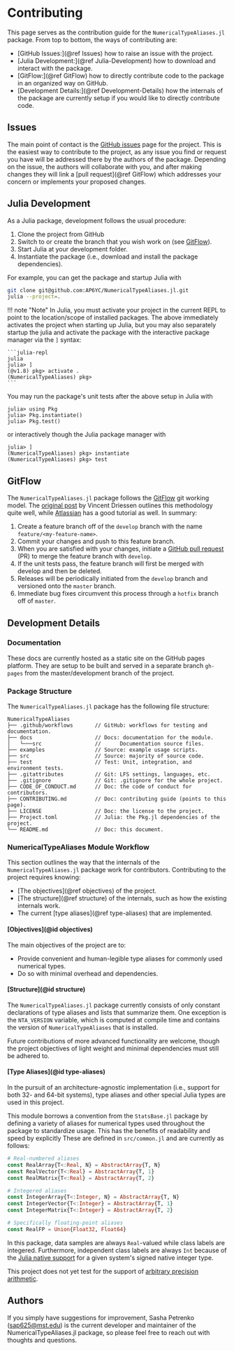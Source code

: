 # Contributing

This page serves as the contribution guide for the `NumericalTypeAliases.jl` package.
From top to bottom, the ways of contributing are:

- [GitHub Issues:](@ref Issues) how to raise an issue with the project.
- [Julia Development:](@ref Julia-Development) how to download and interact with the package.
- [GitFlow:](@ref GitFlow) how to directly contribute code to the package in an organized way on GitHub.
- [Development Details:](@ref Development-Details) how the internals of the package are currently setup if you would like to directly contribute code.

## Issues

The main point of contact is the [GitHub issues](https://github.com/AP6YC/NumericalTypeAliases.jl/issues) page for the project.
This is the easiest way to contribute to the project, as any issue you find or request you have will be addressed there by the authors of the package.
Depending on the issue, the authors will collaborate with you, and after making changes they will link a [pull request](@ref GitFlow) which addresses your concern or implements your proposed changes.

## Julia Development

As a Julia package, development follows the usual procedure:

1. Clone the project from GitHub
2. Switch to or create the branch that you wish work on (see [GitFlow](@ref)).
3. Start Julia at your development folder.
4. Instantiate the package (i.e., download and install the package dependencies).

For example, you can get the package and startup Julia with

```sh
git clone git@github.com:AP6YC/NumericalTypeAliases.jl.git
julia --project=.
```

!!! note "Note"
    In Julia, you must activate your project in the current REPL to point to the location/scope of installed packages.
    The above immediately activates the project when starting up Julia, but you may also separately startup the julia and activate the package with the interactive
    package manager via the `]` syntax:

    ```julia-repl
    julia
    julia> ]
    (@v1.8) pkg> activate .
    (NumericalTypeAliases) pkg>
    ```

You may run the package's unit tests after the above setup in Julia with

```julia-repl
julia> using Pkg
julia> Pkg.instantiate()
julia> Pkg.test()
```

or interactively though the Julia package manager with

```julia-repl
julia> ]
(NumericalTypeAliases) pkg> instantiate
(NumericalTypeAliases) pkg> test
```

## GitFlow

The `NumericalTypeAliases.jl` package follows the [GitFlow](https://nvie.com/posts/a-successful-git-branching-model/) git working model.
The [original post](https://nvie.com/posts/a-successful-git-branching-model/) by Vincent Driessen outlines this methodology quite well, while [Atlassian](https://www.atlassian.com/git/tutorials/comparing-workflows/gitflow-workflow) has a good tutorial as well.
In summary:

1. Create a feature branch off of the `develop` branch with the name `feature/<my-feature-name>`.
2. Commit your changes and push to this feature branch.
3. When you are satisfied with your changes, initiate a [GitHub pull request](https://github.com/AP6YC/NumericalTypeAliases.jl/pulls) (PR) to merge the feature branch with `develop`.
4. If the unit tests pass, the feature branch will first be merged with develop and then be deleted.
5. Releases will be periodically initiated from the `develop` branch and versioned onto the `master` branch.
6. Immediate bug fixes circumvent this process through a `hotfix` branch off of `master`.

## Development Details

### Documentation

These docs are currently hosted as a static site on the GitHub pages platform.
They are setup to be built and served in a separate branch `gh-pages` from the master/development branch of the project.

### Package Structure

The `NumericalTypeAliases.jl` package has the following file structure:

```console
NumericalTypeAliases
├── .github/workflows       // GitHub: workflows for testing and documentation.
├── docs                    // Docs: documentation for the module.
│   └───src                 //      Documentation source files.
├── examples                // Source: example usage scripts.
├── src                     // Source: majority of source code.
├── test                    // Test: Unit, integration, and environment tests.
├── .gitattributes          // Git: LFS settings, languages, etc.
├── .gitignore              // Git: .gitignore for the whole project.
├── CODE_OF_CONDUCT.md      // Doc: the code of conduct for contributors.
├── CONTRIBUTING.md         // Doc: contributing guide (points to this page).
├── LICENSE                 // Doc: the license to the project.
├── Project.toml            // Julia: the Pkg.jl dependencies of the project.
└── README.md               // Doc: this document.
```

### NumericalTypeAliases Module Workflow

This section outlines the way that the internals of the `NumericalTypeAliases.jl` package work for contributors.
Contributing to the project requires knowing:

- [The objectives](@ref objectives) of the project.
- [The structure](@ref structure) of the internals, such as how the existing internals work.
- The current [type aliases](@ref type-aliases) that are implemented.

#### [Objectives](@id objectives)

The main objectives of the project are to:

- Provide convenient and human-legible type aliases for commonly used numerical types.
- Do so with minimal overhead and dependencies.

#### [Structure](@id structure)

The `NumericalTypeAliases.jl` package currently consists of only constant declarations of type aliases and lists that summarize them.
One exception is the `NTA_VERSION` variable, which is computed at compile time and contains the version of `NumericalTypeAliases` that is installed.

Future contributions of more advanced functionality are welcome, though the project objectives of light weight and minimal dependencies must still be adhered to.

#### [Type Aliases](@id type-aliases)

In the pursuit of an architecture-agnostic implementation (i.e., support for both 32- and 64-bit systems), type aliases and other special Julia types are used in this project.

This module borrows a convention from the `StatsBase.jl` package by defining a variety of aliases for numerical types used throughout the package to standardize usage.
This has the benefits of readability and speed by explicitly
These are defined in `src/common.jl` and are currently as follows:

```julia
# Real-numbered aliases
const RealArray{T<:Real, N} = AbstractArray{T, N}
const RealVector{T<:Real} = AbstractArray{T, 1}
const RealMatrix{T<:Real} = AbstractArray{T, 2}

# Integered aliases
const IntegerArray{T<:Integer, N} = AbstractArray{T, N}
const IntegerVector{T<:Integer} = AbstractArray{T, 1}
const IntegerMatrix{T<:Integer} = AbstractArray{T, 2}

# Specifically floating-point aliases
const RealFP = Union{Float32, Float64}
```

In this package, data samples are always `Real`-valued while class labels are integered.
Furthermore, independent class labels are always `Int` because of the [Julia native support](https://docs.julialang.org/en/v1/manual/integers-and-floating-point-numbers/#Integers) for a given system's signed native integer type.

This project does not yet test for the support of [arbitrary precision arithmetic](https://docs.julialang.org/en/v1/manual/integers-and-floating-point-numbers/#Arbitrary-Precision-Arithmetic).

## Authors

If you simply have suggestions for improvement, Sasha Petrenko (<sap625@mst.edu>) is the current developer and maintainer of the NumericalTypeAliases.jl package, so please feel free to reach out with thoughts and questions.
